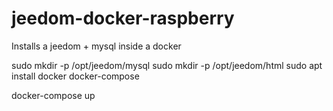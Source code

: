 # jeedom-docker-raspberry

Installs a jeedom + mysql inside a docker

sudo mkdir -p /opt/jeedom/mysql
sudo mkdir -p /opt/jeedom/html
sudo apt install docker docker-compose

docker-compose up

